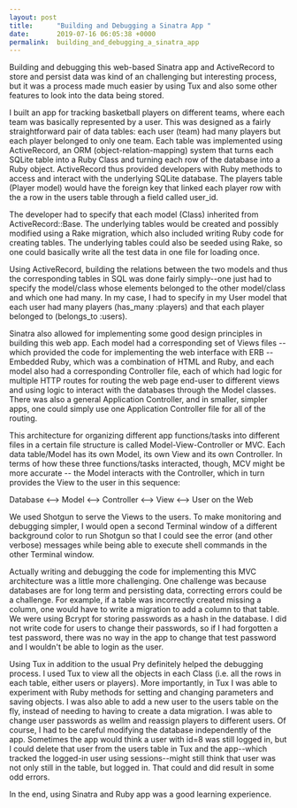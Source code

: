 ```yaml
---
layout: post
title:      "Building and Debugging a Sinatra App "
date:       2019-07-16 06:05:38 +0000
permalink:  building_and_debugging_a_sinatra_app
---
```



Building and debugging this web-based Sinatra app and ActiveRecord to store and persist data was kind of an challenging but interesting process, but it was a process made much easier by using Tux and also some other features to look into the data being stored.  

I built an app for tracking basketball players on different teams, where each team was basically represented by a user.  This was designed as a fairly straightforward pair of data tables:  each user (team) had many players but each player belonged to only one team.   Each table was implemented using ActiveRecord, an ORM (object-relation-mapping) system that turns each SQLite table into a Ruby Class and turning each row of the database into a Ruby object. ActiveRecord thus provided developers with Ruby methods to access and interact with the underlying SQLite database.  The players table (Player model) would have the foreign key that linked each player row with the a row in the users table through a field called user_id. 

The developer had to specify that each model (Class) inherited from ActiveRecord::Base.  The underlying tables would be created and possibly modified using a Rake migration, which also included writing Ruby code for creating tables.  The underlying tables could also be seeded using Rake, so one could basically write all the test data in one file for loading once.

Using ActiveRecord, building the relations between the two models and thus the corresponding tables in SQL was done fairly simply--one just had to specify the model/class whose elements belonged to the other model/class and which one had many.  In my case, I had to specify in my User model that each user had many players  (has_many :players) and that each player belonged to (belongs_to :users).   

Sinatra also allowed for implementing some good design principles in building this web app.  Each model had a corresponding set of Views files -- which provided the code for implementing the web interface with ERB -- Embedded Ruby, which was a combination of HTML and Ruby, and each model also had a corresponding Controller file, each of which had logic for multiple HTTP routes for routing the web page end-user to different views and using logic to interact with the databases through the Model classes.  There was also a general Application Controller, and in smaller, simpler apps, one could simply use one Application Controller file for all of the routing.   

This architecture for organizing different app functions/tasks into different files in a certain file structure is called Model-View-Controller or MVC.  Each data table/Model has its own Model, its own View and its own Controller.  In terms of how these three functions/tasks interacted, though, MCV might be more accurate -- the Model interacts with the Controller, which in turn provides the View to the user in this sequence:

Database <--> Model <--> Controller <--> View <--> User on the Web

We used Shotgun to serve the Views to the users.  To make monitoring and debugging simpler, I would open a second Terminal window of a different background color to run Shotgun so that I could see the error (and other verbose) messages while being able to execute shell commands in the other Terminal window.  

Actually writing and debugging the code for implementing this MVC architecture was a little more challenging.  One challenge was because databases are for long term and persisting data, correcting errors could be a challenge.  For example, if a table was incorrectly created missing a column, one would have to write a migration to add a column to that table.   We were using Bcrypt for storing passwords as a hash in the database.  I did not write code for users to change their passwords, so if I had forgotten a test password, there was no way in the app to change that test password and I wouldn't be able to login as the user.  

Using Tux in addition to the usual Pry definitely helped the debugging process.  I used Tux to view all the objects in each Class (i.e. all the rows in each table, either users or players).   More importantly, in Tux I was able to experiment with Ruby methods for setting and changing parameters and saving objects.  I was also able to add a new user to the users table on the fly, instead of needing to having to create a data migration.   I was able to change user passwords as wellm and reassign players to different users.  Of course, I had to be careful modifying the database independently of the app.  Sometimes the app would think a user with id=8 was still logged in, but I could delete that user from the users table in Tux and the app--which tracked the logged-in user using sessions--might still think that user was not only still in the table, but logged in.  That could and did result in some odd errors.

In the end, using Sinatra and Ruby app was a good learning experience. 





